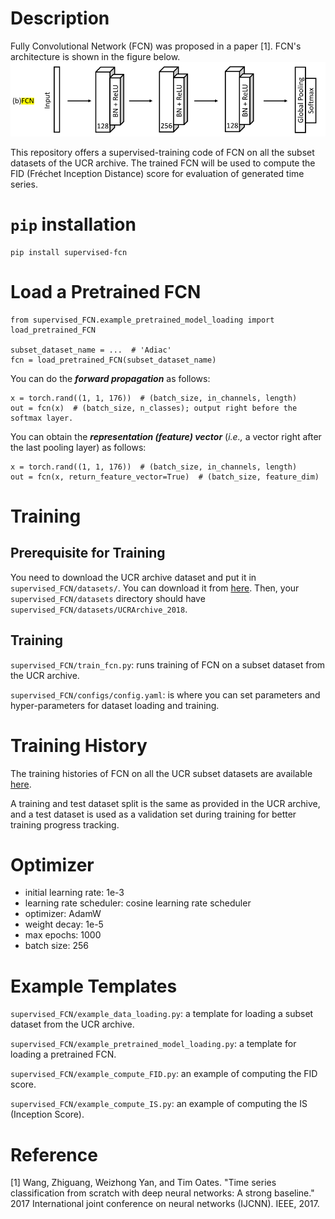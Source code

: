 # Description
Fully Convolutional Network (FCN) was proposed in a paper [1]. FCN's architecture is shown in the figure below. \
![Architecture of FCN](.imgs/fcn.png)

This repository offers a supervised-training code of FCN on all the subset datasets of the UCR archive. 
The trained FCN will be used to compute the FID (Fréchet Inception Distance) score for evaluation of generated time series.

# `pip` installation
```angular2html
pip install supervised-fcn
```

# Load a Pretrained FCN 
```angular2html
from supervised_FCN.example_pretrained_model_loading import load_pretrained_FCN

subset_dataset_name = ...  # 'Adiac'
fcn = load_pretrained_FCN(subset_dataset_name)
```
You can do the **_forward propagation_** as follows:
```angular2html
x = torch.rand((1, 1, 176))  # (batch_size, in_channels, length)
out = fcn(x)  # (batch_size, n_classes); output right before the softmax layer.
```
You can obtain the _**representation (feature) vector**_ (_i.e.,_ a vector right after the last pooling layer) as follows:
```angular2html
x = torch.rand((1, 1, 176))  # (batch_size, in_channels, length)
out = fcn(x, return_feature_vector=True)  # (batch_size, feature_dim)
```

# Training

## Prerequisite for Training
You need to download the UCR archive dataset and put it in `supervised_FCN/datasets/`. You can download it from [here](https://studntnu-my.sharepoint.com/:u:/g/personal/daesool_ntnu_no/EUVHWAlJRrZBnCZMAOdTR-cB3m_LP7Q10Y78meuzUAuIBQ?e=h9aGhi).
Then, your `supervised_FCN/datasets` directory should have `supervised_FCN/datasets/UCRArchive_2018`.

## Training
`supervised_FCN/train_fcn.py`: runs training of FCN on a subset dataset from the UCR archive.

`supervised_FCN/configs/config.yaml`: is where you can set parameters and hyper-parameters for dataset loading and training. 

# Training History
The training histories of FCN on all the UCR subset datasets are available [here](https://wandb.ai/daesoolee/supervised-FCN?workspace=user-daesoolee).

A training and test dataset split is the same as provided in the UCR archive, and a test dataset is used as a validation set during training for better training progress tracking.

# Optimizer
- initial learning rate: 1e-3
- learning rate scheduler: cosine learning rate scheduler
- optimizer: AdamW
- weight decay: 1e-5
- max epochs: 1000
- batch size: 256

# Example Templates
`supervised_FCN/example_data_loading.py`: a template for loading a subset dataset from the UCR archive.

`supervised_FCN/example_pretrained_model_loading.py`: a template for loading a pretrained FCN.

`supervised_FCN/example_compute_FID.py`: an example of computing the FID score.

`supervised_FCN/example_compute_IS.py`: an example of computing the IS (Inception Score).

# Reference
[1] Wang, Zhiguang, Weizhong Yan, and Tim Oates. "Time series classification from scratch with deep neural networks: A strong baseline." 2017 International joint conference on neural networks (IJCNN). IEEE, 2017.
